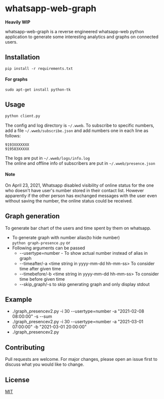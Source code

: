 # whatsapp-web-graph

**Heavily WIP**

whatsapp-web-graph is a reverse engineered whatsapp-web python application to generate some interesting analytics and graphs on connected users.

## Installation

```
pip install -r requirements.txt
```
#### For graphs
```
sudo apt-get install python-tk
```

## Usage

```bash
python client.py
```

The config and log directory is `````~/.wweb`````. To subscribe to specific numbers, add a file `````~/.wweb/subscribe.json````` and add numbers one in each line as follows:
```
9193XXXXXXX
919583XXXXX
```

The logs are put in ```~/.wweb/logs/info.log```  
The online and offline info of subscribers are put in ```~/.wweb/presence.json```

#### Note
On April 23, 2021, Whatsapp disabled visibility of online status for the one who doesn't have user's number stored in their contact list. However apparently if the other person has exchanged messages with the user even without saving the number, the online status could be received.

## Graph generation

To generate bar chart of the users and time spent by them on whatsapp.

- To generate graph with number alias(to hide number)  
<code>python graph-presence.py</code> or <br>
- Following arguments can be passed 
  - --usertype=number - To show actual number instead of alias in graph
  - --timeafter/-a \<time string in yyyy-mm-dd hh-mm-ss\> To consider time after given time
  - --timebefore/-b \<time string in yyyy-mm-dd hh-mm-ss\> To consider time before given time
  - --skip_graph/-s to skip generating graph and only display stdout

## Example

- ./graph_presencev2.py -i 30 --usertype=number -a "2021-02-08 08:00:00"  -s --sum
- ./graph_presencev2.py -i 30 --usertype=number -a "2021-03-01 07:00:00" -b "2021-03-01 20:00:00"
- ./graph_presencev2.py

## Contributing
Pull requests are welcome. For major changes, please open an issue first to discuss what you would like to change.

## License
[MIT](https://choosealicense.com/licenses/mit/)
